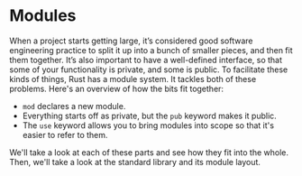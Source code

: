 # Modules

When a project starts getting large, it’s considered good software engineering
practice to split it up into a bunch of smaller pieces, and then fit them
together. It’s also important to have a well-defined interface, so that some of
your functionality is private, and some is public. To facilitate these kinds of
things, Rust has a module system. It tackles both of these problems. Here's an
overview of how the bits fit together:

* `mod` declares a new module.
* Everything starts off as private, but the `pub` keyword makes it public.
* The `use` keyword allows you to bring modules into scope so that it's easier
  to refer to them.

We'll take a look at each of these parts and see how they fit into the whole.
Then, we'll take a look at the standard library and its module layout.

